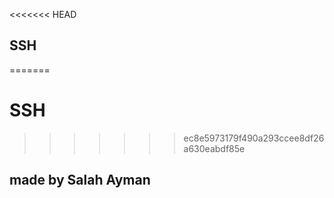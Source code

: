 <<<<<<< HEAD
## SSH
=======
# SSH
>>>>>>> ec8e5973179f490a293ccee8df26a630eabdf85e
## made by Salah Ayman
